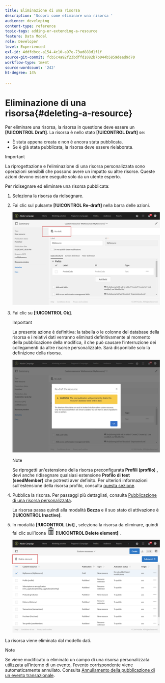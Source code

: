 ```yaml
---
title: Eliminazione di una risorsa
description: 'Scopri come eliminare una risorsa '
audience: developing
content-type: reference
topic-tags: adding-or-extending-a-resource
feature: Data Model
role: Developer
level: Experienced
exl-id: 4ddfdbcc-a154-4c10-a97e-73ad888d1f1f
source-git-commit: fcb5c4a92f23bdffd1082b7b044b5859dead9d70
workflow-type: tm+mt
source-wordcount: '242'
ht-degree: 14%

---
```


# Eliminazione di una risorsa{#deleting-a-resource}

Per eliminare una risorsa, la risorsa in questione deve essere un **[!UICONTROL Draft]**. La risorsa è nello stato **[!UICONTROL Draft]** se:

* È stata appena creata e non è ancora stata pubblicata.
* Se è già stata pubblicata, la risorsa deve essere rielaborata.

>[!IMPORTANT]
>
>La riprogettazione e l’eliminazione di una risorsa personalizzata sono operazioni sensibili che possono avere un impatto su altre risorse. Queste azioni devono essere eseguite solo da un utente esperto.

Per ridisegnare ed eliminare una risorsa pubblicata:

1. Seleziona la risorsa da ridisegnare.
1. Fai clic sul pulsante **[!UICONTROL Re-draft]** nella barra delle azioni.

   ![](assets/schema_extension_uc26.png)

1. Fai clic su **[!UICONTROL Ok]**.

   >[!IMPORTANT]
   >
   >La presente azione è definitiva: la tabella o le colonne del database della risorsa e i relativi dati verranno eliminati definitivamente al momento della pubblicazione della modifica, il che può causare l’interruzione dei collegamenti da altre risorse personalizzate. Sarà disponibile solo la definizione della risorsa.

   ![](assets/schema_extension_uc27.png)

   >[!NOTE]
   >
   >Se riprogetti un&#39;estensione della risorsa preconfigurata **Profili (profilo)** , devi anche ridisegnare qualsiasi estensione **Profilo di test (seedMember)** che potresti aver definito. Per ulteriori informazioni sull’estensione della risorsa profilo, consulta [questa sezione](../../developing/using/extending-the-profile-resource-with-a-new-field.md).

1. Pubblica la risorsa. Per passaggi più dettagliati, consulta [Pubblicazione di una risorsa personalizzata](../../developing/using/updating-the-database-structure.md#publishing-a-custom-resource).

   La risorsa passa quindi alla modalità **Bozza** e il suo stato di attivazione è **[!UICONTROL Inactive]**.

1. In modalità **[!UICONTROL List]** , seleziona la risorsa da eliminare, quindi fai clic sull’icona ![](assets/delete_darkgrey-24px.png) **[!UICONTROL Delete element]** .

   ![](assets/schema_extension_uc28.png)

La risorsa viene eliminata dal modello dati.

>[!NOTE]
>
>Se viene modificato o eliminato un campo di una risorsa personalizzata utilizzata all’interno di un evento, l’evento corrispondente viene automaticamente annullato. Consulta [Annullamento della pubblicazione di un evento transazionale](../../channels/using/publishing-transactional-event.md#unpublishing-an-event).
